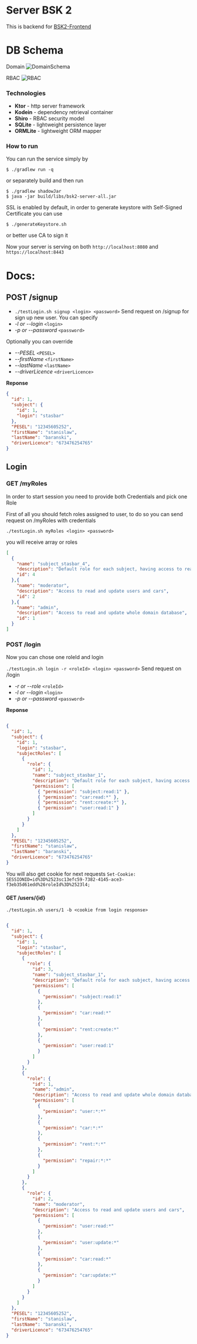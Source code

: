 # Server BSK 2
This is backend for 
[BSK2-Frontend](https://github.com/stasbar/BSK2-Frontend)

# DB Schema
Domain
![DomainSchema](https://i.imgur.com/YnEQDKt.png)

RBAC
![RBAC](https://i.imgur.com/QecQDUC.png)
### Technologies
- **Ktor** - http server framework
- **Kodein** - dependency retrieval container 
- **Shiro** - RBAC security model  
- **SQLite** - lightweight persistence layer
- **ORMLite** - lightweight ORM mapper

 
### How to run

You can run the service simply by 
``` 
$ ./gradlew run -q
```
or separately build and then run 
```
$ ./gradlew shadowJar
$ java -jar build/libs/bsk2-server-all.jar 
```
SSL is enabled by default, in order to generate keystore with Self-Signed Certificate you can use
```
$ ./generateKeystore.sh
```
or better use CA to sign it

Now your server is serving on both `http://localhost:8080` and `https://localhost:8443`



# Docs:
## POST /signup

- `./testLogin.sh signup <login> <password>`
Send request on /signup for sign up new user.
You can specify 
- *-l or --login*  `<login>` 
- *-p or --password* `<password>`

Optionally you can override  
- *--PESEL* `<PESEL>`
- *--firstName* `<firstName>` 
- *--lastName* `<lastName>`
- *--driverLicence* `<driverLicence>`

**Reponse**
```json
{
  "id": 1,
  "subject": {
    "id": 1,
    "login": "stasbar"
  },
  "PESEL": "12345605252",
  "firstName": "stanislaw",
  "lastName": "baranski",
  "driverLicence": "673476254765"
}           
```
## Login
### GET /myRoles
In order to start session you need to provide both Credentials and pick one Role

First of all you should fetch roles assigned to user, to do so you can send request on /myRoles with credentials

`./testLogin.sh myRoles <login> <password>`

you will receive array or roles
```json
[
  {
    "name": "subject_stasbar_4",
    "description": "Default role for each subject, having access to read his data, read all cars, and create rent",
    "id": 4
  },{
    "name": "moderator",
    "description": "Access to read and update users and cars",
    "id": 2
  },{
    "name": "admin",
    "description": "Access to read and update whole domain database",
    "id": 1
  }
]
```

### POST /login
Now you can chose one roleId and login

`./testLogin.sh login -r <roleId> <login> <password>`
Send request on /login
- *-r or --role* `<roleId>`  
- *-l or --login*  `<login>` 
- *-p or --password* `<password>`

**Reponse**

```json

{
  "id": 1,
  "subject": {
    "id": 1,
    "login": "stasbar",
    "subjectRoles": [
      {
        "role": {
          "id": 1,
          "name": "subject_stasbar_1",
          "description": "Default role for each subject, having access to read his data, read all cars, and create rent",
          "permissions": [
            { "permission": "subject:read:1" },
            { "permission": "car:read:*" },
            { "permission": "rent:create:*" },
            { "permission": "user:read:1" }
          ]
        }
      }
    ]
  },
  "PESEL": "12345605252",
  "firstName": "stanislaw",
  "lastName": "baranski",
  "driverLicence": "673476254765"
}
```
You will also get cookie for next requests
`Set-Cookie: SESSIONID=id%3D%2523sc13efc59-7382-4145-ace3-f3eb35d61edd%26roleId%3D%2523l4;`

#### GET /users/{id} 
`./testLogin.sh users/1 -b <cookie from login response>`

```json

{
  "id": 1,
  "subject": {
    "id": 1,
    "login": "stasbar",
    "subjectRoles": [
      {
        "role": {
          "id": 3,
          "name": "subject_stasbar_1",
          "description": "Default role for each subject, having access to read his data, read all cars, and create rent",
          "permissions": [
            {
              "permission": "subject:read:1"
            },
            {
              "permission": "car:read:*"
            },
            {
              "permission": "rent:create:*"
            },
            {
              "permission": "user:read:1"
            }
          ]
        }
      },
      {
        "role": {
          "id": 1,
          "name": "admin",
          "description": "Access to read and update whole domain database",
          "permissions": [
            {
              "permission": "user:*:*"
            },
            {
              "permission": "car:*:*"
            },
            {
              "permission": "rent:*:*"
            },
            {
              "permission": "repair:*:*"
            }
          ]
        }
      },
      {
        "role": {
          "id": 2,
          "name": "moderator",
          "description": "Access to read and update users and cars",
          "permissions": [
            {
              "permission": "user:read:*"
            },
            {
              "permission": "user:update:*"
            },
            {
              "permission": "car:read:*"
            },
            {
              "permission": "car:update:*"
            }
          ]
        }
      }
    ]
  },
  "PESEL": "12345605252",
  "firstName": "stanislaw",
  "lastName": "baranski",
  "driverLicence": "673476254765"
}
```